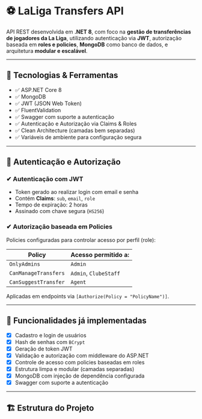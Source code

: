 # ⚽ LaLiga Transfers API

API REST desenvolvida em **.NET 8**, com foco na **gestão de transferências de jogadores da La Liga**, utilizando autenticação via **JWT**, autorização baseada em **roles e policies**, **MongoDB** como banco de dados, e arquitetura **modular e escalável**.

---

## 🧰 Tecnologias & Ferramentas

- ✅ ASP.NET Core 8
- ✅ MongoDB
- ✅ JWT (JSON Web Token)
- ✅ FluentValidation
- ✅ Swagger com suporte a autenticação
- ✅ Autenticação e Autorização via Claims & Roles
- ✅ Clean Architecture (camadas bem separadas)
- ✅ Variáveis de ambiente para configuração segura

---

## 🔐 Autenticação e Autorização

### ✔ Autenticação com JWT

- Token gerado ao realizar login com email e senha
- Contém **Claims**: `sub`, `email`, `role`
- Tempo de expiração: 2 horas
- Assinado com chave segura (`HS256`)

### ✔ Autorização baseada em **Policies**

Policies configuradas para controlar acesso por perfil (role):

| Policy                | Acesso permitido a:       |
|-----------------------|---------------------------|
| `OnlyAdmins`          | `Admin`                   |
| `CanManageTransfers`  | `Admin`, `ClubeStaff`     |
| `CanSuggestTransfer`  | `Agent`                   |

Aplicadas em endpoints via `[Authorize(Policy = "PolicyName")]`.

---

## 🧠 Funcionalidades já implementadas

- [x] Cadastro e login de usuários
- [x] Hash de senhas com `BCrypt`
- [x] Geração de token JWT
- [x] Validação e autorização com middleware do ASP.NET
- [x] Controle de acesso com policies baseadas em roles
- [x] Estrutura limpa e modular (camadas separadas)
- [x] MongoDB com injeção de dependência configurada
- [x] Swagger com suporte a autenticação

---

## 🏗 Estrutura do Projeto

